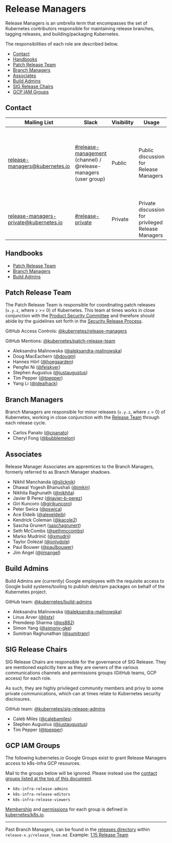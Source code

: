 # Release Managers <!-- omit in toc -->

Release Managers is an umbrella term that encompasses the set of Kubernetes contributors responsible for maintaining release branches, tagging releases, and building/packaging Kubernetes.

The responsibilities of each role are described below.

- [Contact](#contact)
- [Handbooks](#handbooks)
- [Patch Release Team](#patch-release-team)
- [Branch Managers](#branch-managers)
- [Associates](#associates)
- [Build Admins](#build-admins)
- [SIG Release Chairs](#sig-release-chairs)
- [GCP IAM Groups](#gcp-iam-groups)

## Contact

| Mailing List | Slack | Visibility | Usage | Membership |
|---|---|---|---|---|
| [release-managers@kubernetes.io](mailto:release-managers@kubernetes.io) | [#release-management](https://kubernetes.slack.com/messages/CJH2GBF7Y) (channel) / @release-managers (user group) | Public | Public discussion for Release Managers | All Release Managers (Patch Release Team, Branch Managers, Associates, Build Admins, SIG Chairs) |
| [release-managers-private@kubernetes.io](mailto:release-managers-private@kubernetes.io)| [#release-private](https://kubernetes.slack.com/messages/GKEA5EL67) | Private | Private discussion for privileged Release Managers | Patch Release Team, Build Admins, SIG Chairs |

## Handbooks

- [Patch Release Team](/release-engineering/role-handbooks/patch-release-team.md)
- [Branch Managers](/release-engineering/role-handbooks/branch-manager.md)
- [Build Admins](/release-engineering/packaging.md)

## Patch Release Team

The Patch Release Team is responsible for coordinating patch releases (`x.y.z`, where `z` >= 0) of Kubernetes. This team at times works in close conjunction with the [Product Security Committee](https://git.k8s.io/community/committee-product-security/README.md) and therefore should abide by the guidelines set forth in the [Security Release Process](https://git.k8s.io/security/security-release-process.md). 

GitHub Access Controls: [@kubernetes/release-managers](https://github.com/orgs/kubernetes/teams/release-managers)

GitHub Mentions: [@kubernetes/patch-release-team](https://github.com/orgs/kubernetes/teams/patch-release-team)

- Aleksandra Malinowska ([@aleksandra-malinowska](https://github.com/aleksandra-malinowska))
- Doug MacEachern ([@dougm](https://github.com/dougm))
- Hannes Hörl ([@hoegaarden](https://github.com/hoegaarden))
- Pengfei Ni ([@feiskyer](https://github.com/feiskyer))
- Stephen Augustus ([@justaugustus](https://github.com/justaugustus))
- Tim Pepper ([@tpepper](https://github.com/tpepper))
- Yang Li ([@idealhack](https://github.com/idealhack))

## Branch Managers

Branch Managers are responsible for minor releases (`x.y.z`, where `z` = 0) of Kubernetes, working in close conjunction with the [Release Team](/release-team/README.md) through each release cycle.

- Carlos Panato ([@cpanato](https://github.com/cpanato))
- Cheryl Fong ([@bubblemelon](https://github.com/bubblemelon))

## Associates

Release Manager Associates are apprentices to the Branch Managers, formerly referred to as Branch Manager shadows.

- Nikhil Manchanda ([@slicknik](https://github.com/slicknik))
- Dhawal Yogesh Bhanushali ([@imkin](https://github.com/imkin))
- Nikhita Raghunath ([@nikhita](https://github.com/nikhita))
- Javier B Perez ([@javier-b-perez](https://github.com/javier-b-perez))
- Giri Kuncoro ([@girikuncoro](https://github.com/girikuncoro))
- Peter Swica ([@pswica](https://github.com/pswica))
- Ace Eldeib ([@alexeldeib](https://github.com/alexeldeib))
- Kendrick Coleman ([@kacole2](https://github.com/kacole2))
- Sascha Grunert ([saschagrunert](https://github.com/saschagrunert))
- Seth McCombs ([@sethmccombs](https://github.com/sethmccombs))
- Marko Mudrinić ([@xmudrii](https://github.com/xmudrii))
- Taylor Dolezal ([@onlydole](https://github.com/onlydole))
- Paul Bouwer ([@paulbouwer](https://github.com/paulbouwer))
- Jim Angel ([@jimangel](https://github.com/jimangel))

## Build Admins

Build Admins are (currently) Google employees with the requisite access to Google build systems/tooling to publish deb/rpm packages on behalf of the Kubernetes project.

GitHub team: [@kubernetes/build-admins](https://github.com/orgs/kubernetes/teams/build-admins)

- Aleksandra Malinowska ([@aleksandra-malinowska](https://github.com/aleksandra-malinowska))
- Linus Arver ([@listx](https://github.com/listx))
- Premdeep Sharma ([@ps882](https://github.com/ps882))
- Simon Yang ([@simony-gke](https://github.com/simony-gke))
- Sumitran Raghunathan ([@sumitranr](https://github.com/sumitranr))

## SIG Release Chairs

SIG Release Chairs are responsible for the governance of SIG Release. They are mentioned explicitly here as they are owners of the various communications channels and permissions groups (GitHub teams, GCP access) for each role.

As such, they are highly privileged community members and privy to some private communications, which can at times relate to Kubernetes security disclosures.

GitHub team: [@kubernetes/sig-release-admins](https://github.com/orgs/kubernetes/teams/sig-release-admins)

- Caleb Miles ([@calebamiles](https://github.com/calebamiles))
- Stephen Augustus ([@justaugustus](https://github.com/justaugustus))
- Tim Pepper ([@tpepper](https://github.com/tpepper))

## GCP IAM Groups

The following kubernetes.io Google Groups exist to grant Release Managers access to k8s-infra GCP resources.

Mail to the groups below will be ignored. Please instead use the [contact groups listed at the top of this document](#contact).

- `k8s-infra-release-admins`
- `k8s-infra-release-editors`
- `k8s-infra-release-viewers`

[Membership](https://git.k8s.io/k8s.io/groups/groups.yaml) and [permissions](https://git.k8s.io/k8s.io/infra/gcp/ensure-release-projects.sh) for each group is defined in [kubernetes/k8s.io](https://git.k8s.io/k8s.io).

---

Past Branch Managers, can be found in the [releases directory](/releases) within `release-x.y/release_team.md`.
Example: [1.15 Release Team](/releases/release-1.15/release_team.md)
